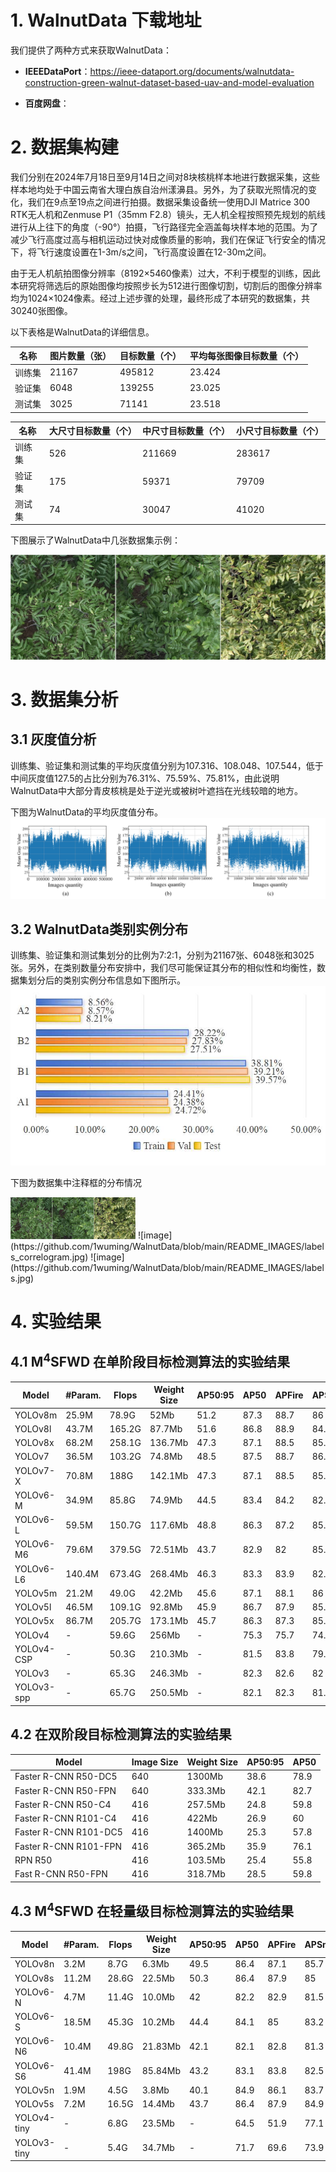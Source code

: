 # 1. WalnutData 下载地址
我们提供了两种方式来获取WalnutData：
  - **IEEEDataPort**：https://ieee-dataport.org/documents/walnutdata-construction-green-walnut-dataset-based-uav-and-model-evaluation

  - **百度网盘**：
  
# 2. 数据集构建
我们分别在2024年7月18日至9月14日之间对8块核桃样本地进行数据采集，这些样本地均处于中国云南省大理白族自治州漾濞县。另外，为了获取光照情况的变化，我们在9点至19点之间进行拍摄。数据采集设备统一使用DJI Matrice 300 RTK无人机和Zenmuse P1（35mm F2.8）镜头，无人机全程按照预先规划的航线进行从上往下的角度（-90°）拍摄，飞行路径完全涵盖每块样本地的范围。为了减少飞行高度过高与相机运动过快对成像质量的影响，我们在保证飞行安全的情况下，将飞行速度设置在1-3m/s之间，飞行高度设置在12-30m之间。

由于无人机航拍图像分辨率（8192×5460像素）过大，不利于模型的训练，因此本研究将筛选后的原始图像均按照步长为512进行图像切割，切割后的图像分辨率均为1024×1024像素。经过上述步骤的处理，最终形成了本研究的数据集，共30240张图像。

以下表格是WalnutData的详细信息。


|    名称   |  图片数量（张） |   目标数量（个）  | 平均每张图像目标数量（个） | 
|----------|-----------|------------|---------------------|
|   训练集  |     21167 |   495812   |     23.424    | 
|   验证集  |     6048  |   139255   |     23.025    |   
|   测试集  |     3025  |   71141    |     23.518    |   


|    名称   |  大尺寸目标数量（个） |   中尺寸目标数量（个）  | 小尺寸目标数量（个） | 
|-----------|-----------|----------|--------------|
|   训练集  |     526   |  211669  |    283617    | 
|   验证集  |     175   |  59371   |    79709     |   
|   测试集  |     74    |  30047   |    41020     |   

下图展示了WalnutData中几张数据集示例：

<img src="https://github.com/1wuming/WalnutData/blob/main/README_IMAGES/Annotation%20Examples%20of%20WalnutData.jpg" alt="Annotation Examples WalnutData">

# 3. 数据集分析

## 3.1 灰度值分析
训练集、验证集和测试集的平均灰度值分别为107.316、108.048、107.544，低于中间灰度值127.5的占比分别为76.31%、75.59%、75.81%，由此说明WalnutData中大部分青皮核桃是处于逆光或被树叶遮挡在光线较暗的地方。

下图为WalnutData的平均灰度值分布。
![image](https://github.com/1wuming/WalnutData/blob/main/README_IMAGES/Grayscale%20Value%20Statistics.jpg)

## 3.2 WalnutData类别实例分布
训练集、验证集和测试集划分的比例为7:2:1，分别为21167张、6048张和3025张。另外，在类别数量分布安排中，我们尽可能保证其分布的相似性和均衡性，数据集划分后的类别实例分布信息如下图所示。
![image](https://github.com/1wuming/WalnutData/blob/main/README_IMAGES/Instance%20Distribution%20Information%20After%20the%20Dataset%20Is%20Partitioned.jpg)

下图为数据集中注释框的分布情况

<img src="https://github.com/1wuming/WalnutData/blob/main/README_IMAGES/Annotation%20Examples%20of%20WalnutData.jpg" alt="Annotation Examples WalnutData" width="200"/>
![image](https://github.com/1wuming/WalnutData/blob/main/README_IMAGES/labels_correlogram.jpg)
![image](https://github.com/1wuming/WalnutData/blob/main/README_IMAGES/labels.jpg)




# 4. 实验结果

## 4.1 M<sup>4</sup>SFWD 在单阶段目标检测算法的实验结果

|     Model         |     #Param.    |     Flops     |     Weight Size    |     AP50:95    |     AP50    |     APFire    |     APSmoke    |     Precision    |     Recall    |     F1-socre    |
|-------------------|----------------|---------------|--------------------|----------------|-------------|---------------|----------------|------------------|---------------|-----------------|
|     YOLOv8m       |     25.9M      |     78.9G     |     52Mb           |     51.2       |     87.3    |     88.7      |     86         |     83.7         |     86.9      |     85.3        |
|     YOLOv8l       |     43.7M      |     165.2G    |     87.7Mb         |     51.6       |     86.8    |     88.9      |     84.8       |     84.6         |     80.1      |     82.3        |
|     YOLOv8x       |     68.2M      |     258.1G    |     136.7Mb        |     47.3       |     87.1    |     88.5      |     85.8       |     84.4         |     80.2      |     82.2        |
|     YOLOv7        |     36.5M      |     103.2G    |     74.8Mb         |     48.5       |     87.5    |     88.7      |     86.2       |     85.3         |     80.5      |     82.8        |
|     YOLOv7-X      |     70.8M      |     188G      |     142.1Mb        |     47.3       |     87.1    |     88.5      |     85.8       |     84.4         |     80.2      |     82.2        |
|     YOLOv6-M      |     34.9M      |     85.8G     |     74.9Mb         |     44.5       |     83.4    |     84.2      |     82.6       |     83.8         |     80.7      |     82.2        |
|     YOLOv6-L      |     59.5M      |     150.7G    |     117.6Mb        |     48.8       |     86.3    |     87.2      |     85.4       |     84.2         |     79.8      |     81.9        |
|     YOLOv6-M6     |     79.6M      |     379.5G    |     72.51Mb        |     43.7       |     82.9    |     82        |     85.1       |     82.6         |     80        |     81.3        |
|     YOLOv6-L6     |     140.4M     |     673.4G    |     268.4Mb        |     46.3       |     83.3    |     83.9      |     82.6       |     83.6         |     79.7      |     81.6        |
|     YOLOv5m       |     21.2M      |     49.0G     |     42.2Mb         |     45.6       |     87.1    |     88.1      |     86         |     86.6         |     81.5      |     84.0        |
|     YOLOv5l       |     46.5M      |     109.1G    |     92.8Mb         |     45.9       |     86.7    |     87.9      |     85.4       |     85.2         |     81.6      |     83.4        |
|     YOLOv5x       |     86.7M      |     205.7G    |     173.1Mb        |     45.7       |     86.3    |     87.3      |     85.3       |     84.6         |     82.3      |     83.4        |
|     YOLOv4        |     -          |     59.6G     |     256Mb          |     -          |     75.3    |     75.7      |     74.8       |     66           |     73        |     69.3        |
|     YOLOv4-CSP    |     -          |     50.3G     |     210.3Mb        |     -          |     81.5    |     83.8      |     79.3       |     78           |     80        |     79.0        |
|     YOLOv3        |     -          |     65.3G     |     246.3Mb        |     -          |     82.3    |     82.6      |     82         |     83           |     77        |     79.9        |
|     YOLOv3-spp    |     -          |     65.7G     |     250.5Mb        |     -          |     82.1    |     82.3      |     81.8       |     83           |     78        |     80.4        |


## 4.2 在双阶段目标检测算法的实验结果

|     Model                    |     Image Size    |     Weight Size    |     AP50:95    |     AP50    |
|------------------------------|-------------------|--------------------|----------------|-------------|
|     Faster R-CNN R50-DC5     |     640           |     1300Mb         |     38.6       |     78.9    |
|     Faster R-CNN R50-FPN     |     640           |     333.3Mb        |     42.1       |     82.7    |
|     Faster R-CNN R50-C4      |     416           |     257.5Mb        |     24.8       |     59.8    |
|     Faster R-CNN R101-C4     |     416           |     422Mb          |     26.9       |     60      |
|     Faster R-CNN R101-DC5    |     416           |     1400Mb         |     25.3       |     57.8    |
|     Faster R-CNN R101-FPN    |     416           |     365.2Mb        |     35.9       |     76.1    |
|     RPN R50                  |     416           |     103.5Mb        |     25.4       |     55.8    |
|     Fast R-CNN  R50-FPN      |     416           |     318.7Mb        |     28.5       |     59.8    |

## 4.3 M<sup>4</sup>SFWD 在轻量级目标检测算法的实验结果

|     Model          |     #Param.    |     Flops    |     Weight Size    |     AP50:95    |     AP50    |     APFire    |     APSmoke    |     Precision    |     Recall    |     F1-socre    |
|--------------------|----------------|--------------|--------------------|----------------|-------------|---------------|----------------|------------------|---------------|-----------------|
|     YOLOv8n        |     3.2M       |     8.7G     |     6.3Mb          |     49.5       |     86.4    |     87.1      |     85.7       |     83.2         |     81.2      |     82.2        |
|     YOLOv8s        |     11.2M      |     28.6G    |     22.5Mb         |     50.3       |     86.4    |     87.9      |     85         |     83.1         |     81.4      |     82.2        |
|     YOLOv6-N       |     4.7M       |     11.4G    |     10.0Mb         |     42         |     82.2    |     82.9      |     81.5       |     83.3         |     78.8      |     81.0        |
|     YOLOv6-S       |     18.5M      |     45.3G    |     10.2Mb         |     44.4       |     84.1    |     85        |     83.2       |     83.9         |     80.3      |     82.1        |
|     YOLOv6-N6      |     10.4M      |     49.8G    |     21.83Mb        |     42.1       |     82.1    |     82.8      |     81.3       |     83.7         |     78.9      |     81.2        |
|     YOLOv6-S6      |     41.4M      |     198G     |     85.84Mb        |     43.2       |     83.1    |     83.8      |     82.5       |     83.6         |     79.4      |     81.4        |
|     YOLOv5n        |     1.9M       |     4.5G     |     3.8Mb          |     40.1       |     84.9    |     86.1      |     83.7       |     84.3         |     79.1      |     81.6        |
|     YOLOv5s        |     7.2M       |     16.5G    |     14.4Mb         |     43.7       |     86.4    |     87.9      |     84.9       |     83.7         |     80.9      |     82.3        |
|     YOLOv4-tiny    |     -          |     6.8G     |     23.5Mb         |     -          |     64.5    |     51.9      |     77.1       |     80           |     58        |     67.2        |
|     YOLOv3-tiny    |     -          |     5.4G     |     34.7Mb         |     -          |     71.7    |     69.6      |     73.9       |     76           |     72        |     73.9        |

